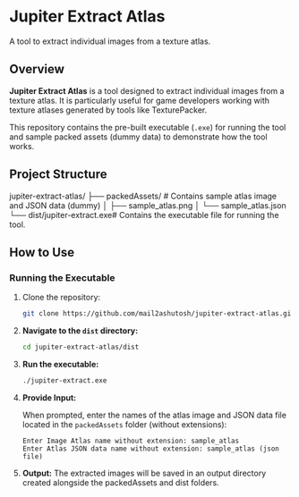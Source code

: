 # Jupiter Extract Atlas
A tool to extract individual images from a texture atlas.

## Overview

**Jupiter Extract Atlas** is a tool designed to extract individual images from a texture atlas. It is particularly useful for game developers working with texture atlases generated by tools like TexturePacker.

This repository contains the pre-built executable (`.exe`) for running the tool and sample packed assets (dummy data) to demonstrate how the tool works.

## Project Structure
jupiter-extract-atlas/
├── packedAssets/ # Contains sample atlas image and JSON data (dummy)
│ ├── sample_atlas.png
│ └── sample_atlas.json
└── dist/jupiter-extract.exe# Contains the executable file for running the tool.

## How to Use

### Running the Executable

1. Clone the repository:
   ```bash
   git clone https://github.com/mail2ashutosh/jupiter-extract-atlas.git

2. **Navigate to the `dist` directory:**

    ```bash
    cd jupiter-extract-atlas/dist
    ```

3. **Run the executable:**

    ```bash
    ./jupiter-extract.exe
    ```

4. **Provide Input:**

   When prompted, enter the names of the atlas image and JSON data file located in the `packedAssets` folder (without extensions):

   ```plaintext
   Enter Image Atlas name without extension: sample_atlas
   Enter Atlas JSON data name without extension: sample_atlas (json file)

5. **Output:**
   The extracted images will be saved in an output directory created alongside the packedAssets and dist folders.


